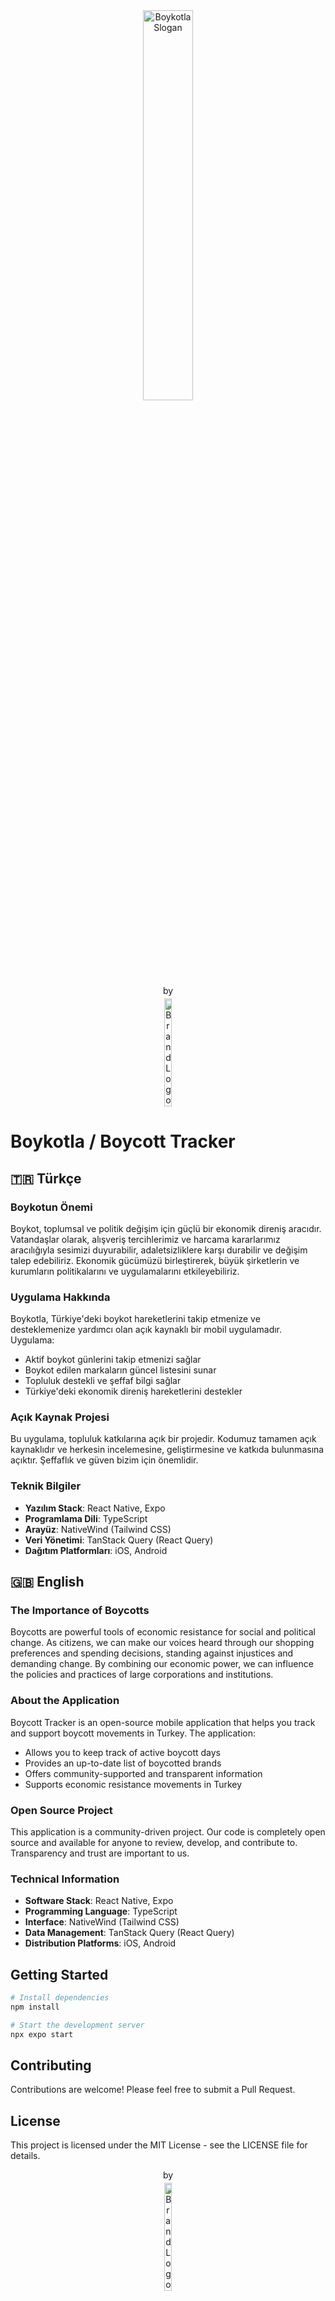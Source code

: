 <div align="center">
  <img src="https://boykot.grkn.dev/slogan.svg" alt="Boykotla Slogan" width="40%" />
  <br />
  <div style="display:flex; flex-direction: column; align-items:center; gap: 4px;" align="center">
  <span>by</span>
  <img src="https://www.grkn.dev/assets/text/gdev_text_dark.png" alt="Brand Logo" width="15%" />
  </div>
</div>

# Boykotla / Boycott Tracker

## 🇹🇷 Türkçe

### Boykotun Önemi

Boykot, toplumsal ve politik değişim için güçlü bir ekonomik direniş aracıdır. Vatandaşlar olarak, alışveriş tercihlerimiz ve harcama kararlarımız aracılığıyla sesimizi duyurabilir, adaletsizliklere karşı durabilir ve değişim talep edebiliriz. Ekonomik gücümüzü birleştirerek, büyük şirketlerin ve kurumların politikalarını ve uygulamalarını etkileyebiliriz.

### Uygulama Hakkında

Boykotla, Türkiye'deki boykot hareketlerini takip etmenize ve desteklemenize yardımcı olan açık kaynaklı bir mobil uygulamadır. Uygulama:

- Aktif boykot günlerini takip etmenizi sağlar
- Boykot edilen markaların güncel listesini sunar
- Topluluk destekli ve şeffaf bilgi sağlar
- Türkiye'deki ekonomik direniş hareketlerini destekler

### Açık Kaynak Projesi

Bu uygulama, topluluk katkılarına açık bir projedir. Kodumuz tamamen açık kaynaklıdır ve herkesin incelemesine, geliştirmesine ve katkıda bulunmasına açıktır. Şeffaflık ve güven bizim için önemlidir.

### Teknik Bilgiler

- **Yazılım Stack**: React Native, Expo
- **Programlama Dili**: TypeScript
- **Arayüz**: NativeWind (Tailwind CSS)
- **Veri Yönetimi**: TanStack Query (React Query)
- **Dağıtım Platformları**: iOS, Android

## 🇬🇧 English

### The Importance of Boycotts

Boycotts are powerful tools of economic resistance for social and political change. As citizens, we can make our voices heard through our shopping preferences and spending decisions, standing against injustices and demanding change. By combining our economic power, we can influence the policies and practices of large corporations and institutions.

### About the Application

Boycott Tracker is an open-source mobile application that helps you track and support boycott movements in Turkey. The application:

- Allows you to keep track of active boycott days
- Provides an up-to-date list of boycotted brands
- Offers community-supported and transparent information
- Supports economic resistance movements in Turkey

### Open Source Project

This application is a community-driven project. Our code is completely open source and available for anyone to review, develop, and contribute to. Transparency and trust are important to us.

### Technical Information

- **Software Stack**: React Native, Expo
- **Programming Language**: TypeScript
- **Interface**: NativeWind (Tailwind CSS)
- **Data Management**: TanStack Query (React Query)
- **Distribution Platforms**: iOS, Android

## Getting Started

```bash
# Install dependencies
npm install

# Start the development server
npx expo start
```

## Contributing

Contributions are welcome! Please feel free to submit a Pull Request.

## License

This project is licensed under the MIT License - see the LICENSE file for details.

<div style="display:flex; flex-direction: column; align-items:center; gap: 4px;" align="center">
  <span>by</span>
  <img src="https://www.grkn.dev/assets/text/gdev_text_dark.png" alt="Brand Logo" width="15%" />
  </div>

